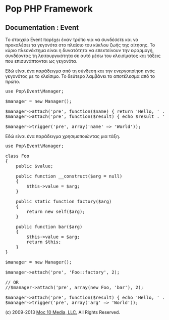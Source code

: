 Pop PHP Framework
=================

Documentation : Event
---------------------

Το στοιχείο Event παρέχει έναν τρόπο για να συνδέσετε και να προκαλέσει τα γεγονότα στο πλαίσιο του κύκλου ζωής της αίτησης. Το κύριο πλεονέκτημα είναι η δυνατότητα να επεκτείνουν την εφαρμογή, συνδέοντας τη λειτουργικότητα σε αυτό μέσω του κλεισίματος και τάξεις που επισυνάπτονται ως γεγονότα.

Εδώ είναι ένα παράδειγμα από τη σύνδεση και την ενεργοποίηση ενός γεγονότος με το κλείσιμο. Το δεύτερο λαμβάνει το αποτέλεσμα από το πρώτο.

<pre>
use Pop\Event\Manager;

$manager = new Manager();

$manager-&gt;attach('pre', function($name) { return 'Hello, ' . $name; }, 2);
$manager-&gt;attach('pre', function($result) { echo $result . '&lt;br /&gt;' . PHP_EOL; }, 1);

$manager-&gt;trigger('pre', array('name' =&gt; 'World'));
</pre>

Εδώ είναι ένα παράδειγμα χρησιμοποιώντας μια τάξη.

<pre>
use Pop\Event\Manager;

class Foo
{
    public $value;

    public function __construct($arg = null)
    {
        $this-&gt;value = $arg;
    }

    public static function factory($arg)
    {
        return new self($arg);
    }

    public function bar($arg)
    {
        $this-&gt;value = $arg;
        return $this;
    }
}

$manager = new Manager();

$manager-&gt;attach('pre', 'Foo::factory', 2);

// OR
//$manager-&gt;attach('pre', array(new Foo, 'bar'), 2);

$manager-&gt;attach('pre', function($result) { echo 'Hello, ' . $result-&gt;value . '&lt;br /&gt;' . PHP_EOL; }, 1);
$manager-&gt;trigger('pre', array('arg' =&gt; 'World'));
</pre>

(c) 2009-2013 [Moc 10 Media, LLC.](http://www.moc10media.com) All Rights Reserved.
